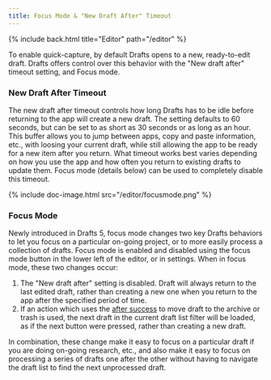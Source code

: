```yaml
---
title: Focus Mode & "New Draft After" Timeout
---
```


{% include back.html title="Editor" path="/editor" %}

To enable quick-capture, by default Drafts opens to a new, ready-to-edit draft. Drafts offers control over this behavior with the "New draft after" timeout setting, and Focus mode.

### New Draft After Timeout

The new draft after timeout controls how long Drafts has to be idle before returning to the app will create a new draft. The setting defaults to 60 seconds, but can be set to as short as 30 seconds or as long as an hour. This buffer allows you to jump between apps, copy and paste information, etc., with loosing your current draft, while still allowing the app to be ready for a new item after you return. What timeout works best varies depending on how you use the app and how often you return to existing drafts to update them. Focus mode (details below) can be used to completely disable this timeout.

{% include doc-image.html src="/editor/focusmode.png" %}

### Focus Mode

Newly introduced in Drafts 5, focus mode changes two key Drafts behaviors to let you focus on a particular on-going project, or to more easily process a collection of drafts. Focus mode is enabled and disabled using the focus mode button in the lower left of the editor, or in settings. When in focus mode, these two changes occur:

1. The "New draft after" setting is disabled. Draft will always return to the last edited draft, rather than creating a new one when you return to the app after the specified period of time.
2. If an action which uses the [after success](/actions/advancedsettings) to move draft to the archive or trash is used, the next draft in the current draft list filter will be loaded, as if the next button were pressed, rather than creating a new draft.

In combination, these change make it easy to focus on a particular draft if you are doing on-going research, etc., and also make it easy to focus on processing a series of drafts one after the other without having to navigate the draft list to find the next unprocessed draft.
